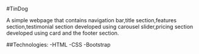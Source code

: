 #TinDog 

A simple webpage that contains navigation bar,title section,features section,testimonial section developed using carousel slider,pricing section developed using card and the footer section.

##Technologies:
-HTML
-CSS
-Bootstrap
